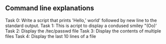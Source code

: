 ## Command line explanations
Task 0: Write a script that prints 'Hello,' world' followed by new line to the standard output.
Task 1: This is acript to display a condused smiley "(Oo)'
Task 2: Display the /tec/passwd file
Task 3: Display the contents of multiple files
Task 4: Display the last 10 lines of a file

